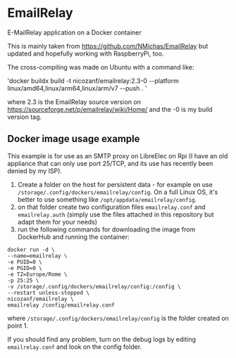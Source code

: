 # EmailRelay
E-MailRelay application on a Docker container

This is mainly taken from https://github.com/NMichas/EmailRelay but updated and hopefully working with RaspberryPi, too.

The cross-compiling was made on Ubuntu with a command like: 

'docker buildx build -t  nicozanf/emailrelay:2.3-0 --platform linux/amd64,linux/arm64,linux/arm/v7 --push . '

where 2.3 is the EmailRelay source version on https://sourceforge.net/p/emailrelay/wiki/Home/  and the -0 is my build version tag.


## Docker image usage example

This example is for use as an SMTP proxy on LibreElec on Rpi (I have an old appliance that can only use port 25/TCP, and its use has recently been denied
by my ISP).

1. Create a folder on the host for persistent data - for example on  use `/storage/.config/dockers/emailrelay/config`. On a full Linux OS, it's better to use
   something like `/opt/appdata/emailrelay/config`.
2. on that folder create two configuration files `emailrelay.conf`  and `emailrelay.auth` (simply use the files attached in this repository but adapt them
   for your needs)
3. run the following commands for downloading the image from DockerHub and running  the container:

```
docker run -d \
--name=emailrelay \
-e PUID=0 \
-e PGID=0 \
-e TZ=Europe/Rome \
-p 25:25 \
-v /storage/.config/dockers/emailrelay/config:/config \
--restart unless-stopped \
nicozanf/emailrelay \
emailrelay /config/emailrelay.conf 
```

where `/storage/.config/dockers/emailrelay/config` is the folder created on point 1. 

If you should find any problem, turn on the debug logs by editing `emailrelay.conf` and look on the config folder.
